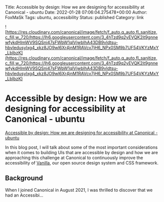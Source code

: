 Title: Accessible by design: How we are designing for accessibility at Canonical - ubuntu
Date: 2022-01-28 07:06:04.275478+00:00
Author: FoxMaSk 
Tags: ubuntu, accessibility
Status: published
Category: link


![https://res.cloudinary.com/canonical/image/fetch/f_auto,q_auto,fl_sanitize,c_fill,w_720/https://lh6.googleusercontent.com/3_4hTzd9q2yEVQK2it9gnnewfykdHlmWV9SQSni47sFWbW1qlVjwblhA43DB9vldtsu-hbvIedusylxg4_xkz8JO9wl6Xr4jnM1RAVcv7jH6_NPx0SM9b7UF54VKYzMxY_LbIbzK](https://res.cloudinary.com/canonical/image/fetch/f_auto,q_auto,fl_sanitize,c_fill,w_720/https://lh6.googleusercontent.com/3_4hTzd9q2yEVQK2it9gnnewfykdHlmWV9SQSni47sFWbW1qlVjwblhA43DB9vldtsu-hbvIedusylxg4_xkz8JO9wl6Xr4jnM1RAVcv7jH6_NPx0SM9b7UF54VKYzMxY_LbIbzK)


# Accessible by design: How we are designing for accessibility at Canonical - ubuntu

[Accessible by design: How we are designing for accessibility at Canonical - ubuntu](https://ubuntu.com/blog/accessible-by-design-how-we-are-designing-for-accessibility-at-canonical)



In this blog post, I will talk about some of the most important
considerations when it comes to building UIs that are accessible by
design and how we are approaching this challenge at Canonical to
continuously improve the accessibility of
[Vanilla](https://vanillaframework.io/), our open source design system
and CSS framework.

Background
----------

When I joined Canonical in August 2021, I was thrilled to discover that
we had an Accessibi...


